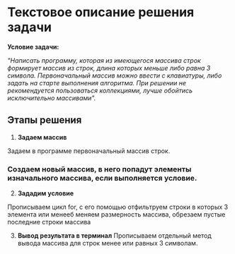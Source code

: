 # Текстовое описание решения задачи

**Условие задачи:**

*"Написать программу, которая из имеющегося массива строк формирует массив из строк, длина которых меньше либо равна 3 символа. Первоначальный массив можно ввести с клавиатуры, либо задать на старте выполнения алгоритма. При решении не рекомендуется пользоваться коллекциями, лучше обойтись исключительно массивами".*

## Этапы решения

1. **Задаем массив**

Задаем в программе первоначальный массив строк.

### Создаем новый массив, в него попадут элементы изначального массива, если выполняется условие. 

2. **Зададим условие**

Прописываем цикл for, с его помощью отфильтруем строки в которых 3 элемента или менееб меняем размерность массива, обрезаем пустые последние строки массива

3. **Вывод результата в терминал**
Прописываем отдельный метод вывода массива для строк менее или равных 3 символам. 
